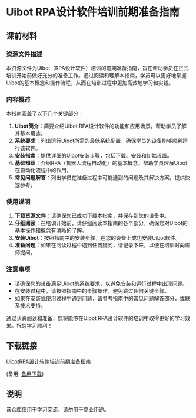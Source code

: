 # Uibot RPA设计软件培训前期准备指南

## 课前材料

### 资源文件描述

本资源文件为Uibot（RPA设计软件）培训的前期准备指南，旨在帮助学员在正式培训开始前做好充分的准备工作。通过阅读和理解本指南，学员可以更好地掌握Uibot的基本概念和操作流程，从而在培训过程中更加高效地学习和实践。

### 内容概述

本指南涵盖了以下几个关键部分：

1. **Uibot简介**：简要介绍Uibot RPA设计软件的功能和应用场景，帮助学员了解其基本用途。
2. **系统要求**：列出运行Uibot所需的最低系统配置，确保学员的设备能够顺利运行该软件。
3. **安装指南**：提供详细的Uibot安装步骤，包括下载、安装和初始设置。
4. **基础知识**：介绍RPA（机器人流程自动化）的基本概念，帮助学员理解Uibot在自动化流程中的作用。
5. **常见问题解答**：列出学员在准备过程中可能遇到的问题及其解决方案，提供快速参考。

### 使用说明

1. **下载资源文件**：请确保您已成功下载本指南，并保存到您的设备中。
2. **仔细阅读**：在培训开始前，请仔细阅读本指南的各个部分，确保您对Uibot的基本操作和概念有清晰的了解。
3. **安装Uibot**：按照指南中的安装步骤，在您的设备上成功安装Uibot软件。
4. **准备问题**：如果在阅读过程中遇到任何疑问，请记录下来，以便在培训时向讲师提问。

### 注意事项

- 请确保您的设备满足Uibot的系统要求，以避免安装和运行过程中出现问题。
- 在安装过程中，请按照指南中的步骤操作，避免跳过任何关键步骤。
- 如果在安装或使用过程中遇到问题，请参考指南中的常见问题解答部分，或联系技术支持。

通过认真阅读和准备，您将能够在Uibot RPA设计软件的培训中取得更好的学习效果。祝您学习顺利！

## 下载链接
[UibotRPA设计软件培训前期准备指南](https://pan.quark.cn/s/04f39c2e49c7) 

(备用: [备用下载](https://pan.baidu.com/s/1gcEK9qhmWZzVdNtjm4MqGw?pwd=1234))

## 说明

该仓库仅用于学习交流，请勿用于商业用途。
